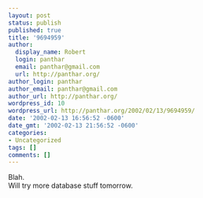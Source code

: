```yaml
---
layout: post
status: publish
published: true
title: '9694959'
author:
  display_name: Robert
  login: panthar
  email: panthar@gmail.com
  url: http://panthar.org/
author_login: panthar
author_email: panthar@gmail.com
author_url: http://panthar.org/
wordpress_id: 10
wordpress_url: http://panthar.org/2002/02/13/9694959/
date: '2002-02-13 16:56:52 -0600'
date_gmt: '2002-02-13 21:56:52 -0600'
categories:
- Uncategorized
tags: []
comments: []
---
```

<p>Blah.<br />
Will try more database stuff tomorrow.</p>
